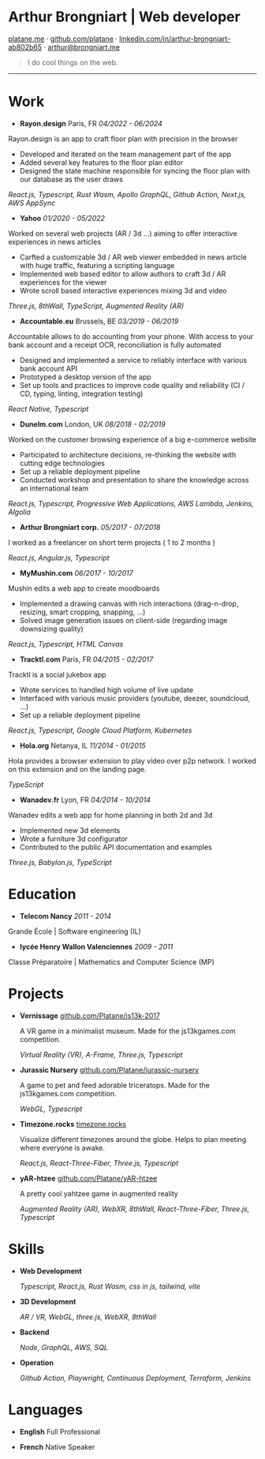 # Arthur Brongniart | Web developer

[platane.me](https://platane.me) · [github.com/platane](https://github.com/platane) · [linkedin.com/in/arthur-brongniart-ab802b65](https://linkedin.com/in/arthur-brongniart-ab802b65) · [arthur@brongniart.me](mailto:arthur@brongniart.me)

> I do cool things on the web.

---

# Work

-  **Rayon.design**
  Paris, FR _04/2022 - 06/2024_

  Rayon.design is an app to craft floor plan with precision in the browser
  - Developed and iterated on the team management part of the app
  - Added several key features to the floor plan editor
  - Designed the state machine responsible for syncing the floor plan with our database as the user draws

  _React.js, Typescript, Rust Wasm, Apollo GraphQL, Github Action, Next.js, AWS AppSync_

-  **Yahoo**
  _01/2020 - 05/2022_

  Worked on several web projects (AR / 3d …) aiming to offer interactive experiences in news articles
  - Carfted a customizable 3d / AR web viewer embedded in news article with huge traffic, featuring a scripting language
  - Implemented web based editor to allow authors to craft 3d / AR experiences for the viewer
  - Wrote scroll based interactive experiences mixing 3d and video

  _Three.js, 8thWall, TypeScript, Augmented Reality (AR)_

-  **Accountable.eu**
  Brussels, BE _03/2019 - 06/2019_

  Accountable allows to do accounting from your phone. With access to your bank account and a receipt OCR, reconciliation is fully automated
  - Designed and implemented a service to reliably interface with various bank account API
  - Prototyped a desktop version of the app
  - Set up tools and practices to improve code quality and reliability (CI / CD, typing, linting, integration testing)

  _React Native, Typescript_

-  **Dunelm.com**
  London, UK _08/2018 - 02/2019_

  Worked on the customer browsing experience of a big e-commerce website
  - Participated to architecture decisions, re-thinking the website with cutting edge technologies
  - Set up a reliable deployment pipeline
  - Conducted workshop and presentation to share the knowledge across an international team

  _React.js, Typescript, Progressive Web Applications, AWS Lambda, Jenkins, Algolia_

-  **Arthur Brongniart corp.**
  _05/2017 - 07/2018_

  I worked as a freelancer on short term projects ( 1 to 2 months )

  _React.js, Angular.js, Typescript_

-  **MyMushin.com**
  _06/2017 - 10/2017_

  Mushin edits a web app to create moodboards
  - Implemented a drawing canvas with rich interactions (drag-n-drop, resizing, smart cropping, snapping, …)
  - Solved image generation issues on client-side (regarding image downsizing quality)

  _React.js, Typescript, HTML Canvas_

-  **Tracktl.com**
  Paris, FR _04/2015 - 02/2017_

  Tracktl is a social jukebox app
  - Wrote services to handled high volume of live update
  - Interfaced with various music providers (youtube, deezer, soundcloud, …)
  - Set up a reliable deployment pipeline

  _React.js, Typescript, Google Cloud Platform, Kubernetes_

-  **Hola.org**
  Netanya, IL _11/2014 - 01/2015_

  Hola provides a browser extension to play video over p2p network. I worked on this extension and on the landing page.

  _TypeScript_

-  **Wanadev.fr**
  Lyon, FR _04/2014 - 10/2014_

  Wanadev edits a web app for home planning in both 2d and 3d
  - Implemented new 3d elements
  - Wrote a furniture 3d configurator
  - Contributed to the public API documentation and examples

  _Three.js, Babylon.js, TypeScript_


# Education

-  **Telecom Nancy** _2011 - 2014_

  Grande École | Software engineering (IL)

-  **lycée Henry Wallon Valenciennes** _2009 - 2011_

  Classe Préparatoire | Mathematics and Computer Science (MP)

# Projects

- **Vernissage** [github.com/Platane/js13k-2017](https://github.com/Platane/js13k-2017)

  A VR game in a minimalist museum. Made for the js13kgames.com competition.

  _Virtual Reality (VR), A-Frame, Three.js, Typescript_

- **Jurassic Nursery** [github.com/Platane/jurassic-nursery](https://github.com/Platane/jurassic-nursery)

  A game to pet and feed adorable triceratops. Made for the js13kgames.com competition.

  _WebGL, Typescript_

- **Timezone.rocks** [timezone.rocks](https://timezone.rocks)

  Visualize different timezones around the globe. Helps to plan meeting where everyone is awake.

  _React.js, React-Three-Fiber, Three.js, Typescript_

- **yAR-htzee** [github.com/Platane/yAR-htzee](https://github.com/Platane/yAR-htzee)

  A pretty cool yahtzee game in augmented reality

  _Augmented Reality (AR), WebXR, 8thWall, React-Three-Fiber, Three.js, Typescript_

# Skills

- **Web Development**

  _Typescript, React.js, Rust Wasm, css in js, tailwind, vite_

- **3D Development**

  _AR / VR, WebGL, three.js, WebXR, 8thWall_

- **Backend**

  _Node, GraphQL, AWS, SQL_

- **Operation**

  _Github Action, Playwright, Continuous Deployment, Terraform, Jenkins_

# Languages

- **English** Full Professional

- **French** Native Speaker

